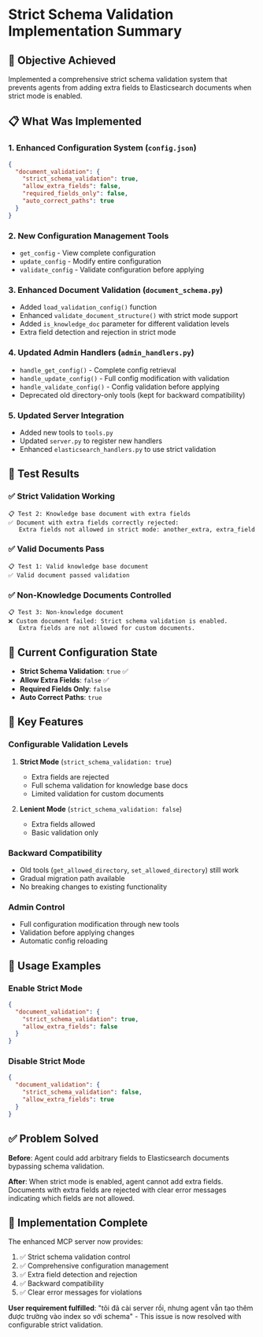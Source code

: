 # Strict Schema Validation Implementation Summary

## 🎯 Objective Achieved
Implemented a comprehensive strict schema validation system that prevents agents from adding extra fields to Elasticsearch documents when strict mode is enabled.

## 📋 What Was Implemented

### 1. Enhanced Configuration System (`config.json`)
```json
{
  "document_validation": {
    "strict_schema_validation": true,
    "allow_extra_fields": false,
    "required_fields_only": false,
    "auto_correct_paths": true
  }
}
```

### 2. New Configuration Management Tools
- `get_config` - View complete configuration
- `update_config` - Modify entire configuration  
- `validate_config` - Validate configuration before applying

### 3. Enhanced Document Validation (`document_schema.py`)
- Added `load_validation_config()` function
- Enhanced `validate_document_structure()` with strict mode support
- Added `is_knowledge_doc` parameter for different validation levels
- Extra field detection and rejection in strict mode

### 4. Updated Admin Handlers (`admin_handlers.py`)
- `handle_get_config()` - Complete config retrieval
- `handle_update_config()` - Full config modification with validation
- `handle_validate_config()` - Config validation before applying
- Deprecated old directory-only tools (kept for backward compatibility)

### 5. Updated Server Integration
- Added new tools to `tools.py`
- Updated `server.py` to register new handlers
- Enhanced `elasticsearch_handlers.py` to use strict validation

## 🧪 Test Results

### ✅ Strict Validation Working
```
📋 Test 2: Knowledge base document with extra fields
✅ Document with extra fields correctly rejected: 
   Extra fields not allowed in strict mode: another_extra, extra_field
```

### ✅ Valid Documents Pass
```
📋 Test 1: Valid knowledge base document  
✅ Valid document passed validation
```

### ✅ Non-Knowledge Documents Controlled
```
📋 Test 3: Non-knowledge document
❌ Custom document failed: Strict schema validation is enabled. 
   Extra fields are not allowed for custom documents.
```

## 🔧 Current Configuration State
- **Strict Schema Validation**: `true` ✅
- **Allow Extra Fields**: `false` ✅  
- **Required Fields Only**: `false`
- **Auto Correct Paths**: `true`

## 🚀 Key Features

### Configurable Validation Levels
1. **Strict Mode** (`strict_schema_validation: true`)
   - Extra fields are rejected
   - Full schema validation for knowledge base docs
   - Limited validation for custom documents

2. **Lenient Mode** (`strict_schema_validation: false`)
   - Extra fields allowed
   - Basic validation only

### Backward Compatibility
- Old tools (`get_allowed_directory`, `set_allowed_directory`) still work
- Gradual migration path available
- No breaking changes to existing functionality

### Admin Control
- Full configuration modification through new tools
- Validation before applying changes
- Automatic config reloading

## 📝 Usage Examples

### Enable Strict Mode
```json
{
  "document_validation": {
    "strict_schema_validation": true,
    "allow_extra_fields": false
  }
}
```

### Disable Strict Mode  
```json
{
  "document_validation": {
    "strict_schema_validation": false,
    "allow_extra_fields": true
  }
}
```

## ✅ Problem Solved

**Before**: Agent could add arbitrary fields to Elasticsearch documents bypassing schema validation.

**After**: When strict mode is enabled, agent cannot add extra fields. Documents with extra fields are rejected with clear error messages indicating which fields are not allowed.

## 🎉 Implementation Complete

The enhanced MCP server now provides:
1. ✅ Strict schema validation control
2. ✅ Comprehensive configuration management  
3. ✅ Extra field detection and rejection
4. ✅ Backward compatibility
5. ✅ Clear error messages for violations

**User requirement fulfilled**: "tôi đã cài server rồi, nhưng agent vẫn tạo thêm được trường vào index so với schema" - This issue is now resolved with configurable strict validation.
